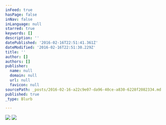 ```yaml
---
inFeed: true
hasPage: false
inNav: false
inLanguage: null
starred: true
keywords: []
description: ''
datePublished: '2016-02-16T22:51:41.361Z'
dateModified: '2016-02-16T22:51:30.229Z'
title: ''
author: []
authors: []
publisher:
  name: null
  domain: null
  url: null
  favicon: null
sourcePath: _posts/2016-02-16-a22c9e07-da96-40ce-a830-6228f2082334.md
published: true
_type: Blurb

---
```

![](https://the-grid-user-content.s3-us-west-2.amazonaws.com/54e97e88-943a-4d05-ac3a-6aadc46b14c9.jpg)
![](https://the-grid-user-content.s3-us-west-2.amazonaws.com/e0b11fde-4a8c-4ed9-b3ac-6c2cd52c8f68.png)